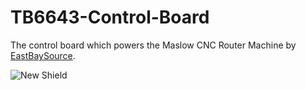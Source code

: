 # TB6643-Control-Board
The control board which powers the Maslow CNC Router Machine by
[EastBaySource](https://www.eastbaysource.com).

![New Shield](https://raw.githubusercontent.com/EBS-Maslow/TB6643-Control-Board/blob/main/Shield_v1.5b.jpg)


